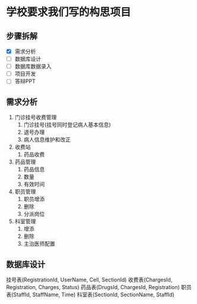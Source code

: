 # 学校要求我们写的构思项目

## 步骤拆解

- [x] 需求分析
- [ ] 数据库设计
- [ ] 数据库数据录入
- [ ] 项目开发
- [ ] 答辩PPT

## 需求分析

1. 门诊挂号收费管理
   1. 门诊挂号(挂号同时登记病人基本信息)
   2. 退号办理
   3. 病人信息维护和改正
2. 收费站
   1. 药品收费
3. 药品管理
   1. 药品信息
   2. 数量
   3. 有效时间
4. 职员管理
   1. 职员增添
   2. 删除
   3. 分派岗位
5. 科室管理
   1. 增添
   2. 删除
   3. 主治医师配置

## 数据库设计

挂号表(RegistrationId, UserName, Cell, SectionId)
收费表(ChargesId, Registration, Charges, Status)
药品表(DrugsId, ChargesId, Registration)
职员表(StaffId, StaffName, Time)
科室表(SectionId, SectionName, StaffId)
